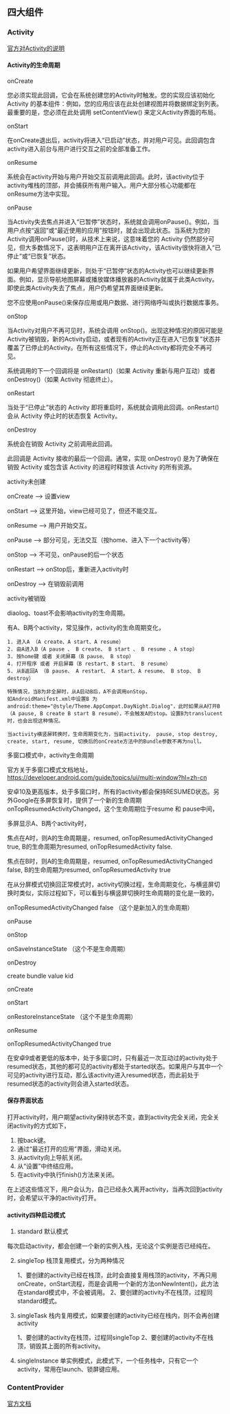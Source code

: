 ## 四大组件

### Activity

[官方对Activity的说明](https://developer.android.com/guide/components/activities/intro-activities?hl=zh-cn)

#### Activity的生命周期

onCreate

您必须实现此回调，它会在系统创建您的Activity时触发。您的实现应该初始化 Activity 的基本组件：例如，您的应用应该在此处创建视图并将数据绑定到列表。最重要的是，您必须在此处调用 setContentView() 来定义Activity界面的布局。

onStart

在onCreate退出后，activity将进入“已启动”状态，并对用户可见。此回调包含activity进入前台与用户进行交互之前的全部准备工作。

onResume

系统会在activity开始与用户开始交互前调用此回调。此时，该activity位于activity堆栈的顶部，并会捕获所有用户输入。用户大部分核心功能都在onResume方法中实现。

onPause

当Activity失去焦点并进入“已暂停”状态时，系统就会调用onPause()。例如，当用户点按“返回”或“最近使用的应用”按钮时，就会出现此状态。当系统为您的Activity调用onPause()时，从技术上来说，这意味着您的 Activity 仍然部分可见，但大多数情况下，这表明用户正在离开该Activity，该Activity很快将进入“已停止”或“已恢复”状态。

如果用户希望界面继续更新，则处于“已暂停”状态的Activity也可以继续更新界面。例如，显示导航地图屏幕或播放媒体播放器的Activity就属于此类Activity。即使此类Activity失去了焦点，用户仍希望其界面继续更新。

您不应使用onPause()来保存应用或用户数据、进行网络呼叫或执行数据库事务。

onStop

当Activity对用户不再可见时，系统会调用 onStop()。出现这种情况的原因可能是Activity被销毁，新的Activity启动，或者现有的Activity正在进入“已恢复”状态并覆盖了已停止的Activity。在所有这些情况下，停止的Activity都将完全不再可见。

系统调用的下一个回调将是 onRestart()（如果 Activity 重新与用户互动）或者 onDestroy()（如果 Activity 彻底终止）。

onRestart

当处于“已停止”状态的 Activity 即将重启时，系统就会调用此回调。onRestart() 会从 Activity 停止时的状态恢复 Activity。

onDestroy

系统会在销毁 Activity 之前调用此回调。

此回调是 Activity 接收的最后一个回调。通常，实现 onDestroy() 是为了确保在销毁 Activity 或包含该 Activity 的进程时释放该 Activity 的所有资源。

activity未创建

onCreate --> 设置view

onStart --> 这里开始，view已经可见了，但还不能交互。

onResume -->   用户开始交互。

onPause  -->   部分可见，无法交互（按home、进入下一个activity等）

onStop   -->   不可见，onPause的后一个状态

onRestart --> onStop后，重新进入activity时

onDestroy -->  在销毁前调用

activity被销毁

diaolog、toast不会影响activity的生命周期。

有A、B两个activity，常见操作，activity的生命周期变化，

    1. 进入A （A create、A start、A resume）
    2. 由A进入B（A pause 、 B create、 B start 、 B resume 、A stop）
    3. 按home键 或者 关闭屏幕（B pause、 B stop）
    4. 打开程序 或者 开启屏幕（B restart、B start、 B resume）
    5. 从B返回A （B pause、 A restart、 A start、A resume、 B stop、 B destroy）

    特殊情况，当B为非全屏时，从A启动B后，A不会调用onStop，
    如AndroidManifest.xml中设置B 为android:theme="@style/Theme.AppCompat.DayNight.Dialog"，此时如果从A打开B（A pause, B create B start B resume），不会触发A的stop。设置B为translucent时，也会出现这种情况。

    当activity横竖屏转换时，生命周期变化为，当前activity， pause, stop destroy, create, start, resume, 切换后的onCreate方法中的Bundle参数不再为null。

多窗口模式中，activity生命周期

官方关于多窗口模式文档地址，https://developer.android.com/guide/topics/ui/multi-window?hl=zh-cn

安卓10及更高版本，处于多窗口时，所有的activity都会保持RESUMED状态。另外Google在多屏恢复时，提供了一个新的生命周期 onTopResumedActivityChanged，这个生命周期位于resume 和 pause中间，

多屏显示A、B两个activity时，

焦点在A时，则A的生命周期是，resumed, onTopResumedActivityChanged true, B的生命周期为resumed, onTopResumedActivity false.

焦点在B时，则A的生命周期是，resumed, onTopResumedActivityChanged false, B的生命周期为resumed, onTopResumedActivity true

在从分屏模式切换回正常模式时，activity切换过程，生命周期变化，与横竖屏切换时类似，实际过程如下，可以看到与横竖屏切换时生命周期的变化是一致的，

onTopResumedActivityChanged false （这个是新加入的生命周期）

onPause

onStop

onSaveInstanceState （这个不是生命周期）

onDestroy

create bundle value kid

onCreate

onStart

onRestoreInstanceState （这个不是生命周期）

onResume

onTopResumedActivityChanged true

在安卓9或者更低的版本中，处于多窗口时，只有最近一次互动过的activity处于resumed状态，其他的都可见的activity都处于started状态。如果用户与其中一个可见的activity进行互动，那么该activity进入resumed状态，而此前处于resumed状态的activity则会进入started状态。

#### 保存界面状态

打开activity时，用户期望activity保持状态不变，直到activity完全关闭，完全关闭activity的方式如下，

1. 按back键。
2. 通过“最近打开的应用”界面，滑动关闭。
3. 从activity向上导航关闭。
4. 从“设置”中终结应用。
5. 在activity中执行finish()方法来关闭。

在上述这些情况下，用户会认为，自己已经永久离开activity，当再次回到activity时，会希望以干净的activity打开。

#### activity四种启动模式

1. standard 默认模式

每次启动activity，都会创建一个新的实例入栈，无论这个实例是否已经纯在。

2. singleTop 栈顶复用模式，分为两种情况

   1、要创建的activity已经在栈顶，此时会直接复用栈顶的activity，不再只用onCreate，onStart流程，而是会调用一个新的方法onNewIntent()，此方法在standard模式中，不会被调用。
   2、要创建的activity不在栈顶，过程同standard模式。
3. singleTask 栈内复用模式，如果要创建的activity已经在栈内，则不会再创建activity

   1、要创建的activity在栈顶，过程同singleTop
   2、要创建的activity不在栈顶，销毁其上面的所有activity。
4. singleInstance 单实例模式，此模式下，一个任务栈中，只有它一个activity，常用在launch、锁屏键应用。


### ContentProvider

[官方文档](https://developer.android.com/guide/topics/providers/content-providers?hl=zh-cn)
